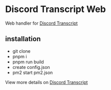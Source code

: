 # Discord Transcript Web

Web handler for [Discord Transcript](https://github.com/JustBeingAbdi/Discord-Transcript)

## installation

 - git clone
 - pnpm i
 - pnpm run build
 - create config.json
 - pm2 start pm2.json


View more details on [Discord Transcript](https://github.com/JustBeingAbdi/Discord-Transcript)
